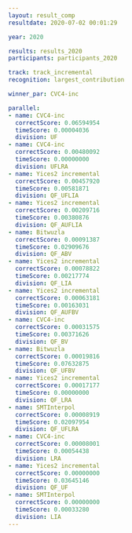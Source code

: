 ```yaml
---
layout: result_comp
resultdate: 2020-07-02 00:01:29

year: 2020

results: results_2020
participants: participants_2020

track: track_incremental
recognition: largest_contribution

winner_par: CVC4-inc

parallel:
- name: CVC4-inc
  correctScore: 0.06594954
  timeScore: 0.00004036
  division: UF
- name: CVC4-inc
  correctScore: 0.00480092
  timeScore: 0.00000000
  division: UFLRA
- name: Yices2 incremental
  correctScore: 0.00457920
  timeScore: 0.00581871
  division: QF_UFLIA
- name: Yices2 incremental
  correctScore: 0.00209716
  timeScore: 0.00380876
  division: QF_AUFLIA
- name: Bitwuzla
  correctScore: 0.00091387
  timeScore: 0.02909676
  division: QF_ABV
- name: Yices2 incremental
  correctScore: 0.00078822
  timeScore: 0.00217774
  division: QF_LIA
- name: Yices2 incremental
  correctScore: 0.00063181
  timeScore: 0.00163031
  division: QF_AUFBV
- name: CVC4-inc
  correctScore: 0.00031575
  timeScore: 0.00371626
  division: QF_BV
- name: Bitwuzla
  correctScore: 0.00019816
  timeScore: 0.07632875
  division: QF_UFBV
- name: Yices2 incremental
  correctScore: 0.00017177
  timeScore: 0.00000000
  division: QF_LRA
- name: SMTInterpol
  correctScore: 0.00008919
  timeScore: 0.02097954
  division: QF_UFLRA
- name: CVC4-inc
  correctScore: 0.00008001
  timeScore: 0.00054438
  division: LRA
- name: Yices2 incremental
  correctScore: 0.00000000
  timeScore: 0.03645146
  division: QF_UF
- name: SMTInterpol
  correctScore: 0.00000000
  timeScore: 0.00033280
  division: LIA
---
```

